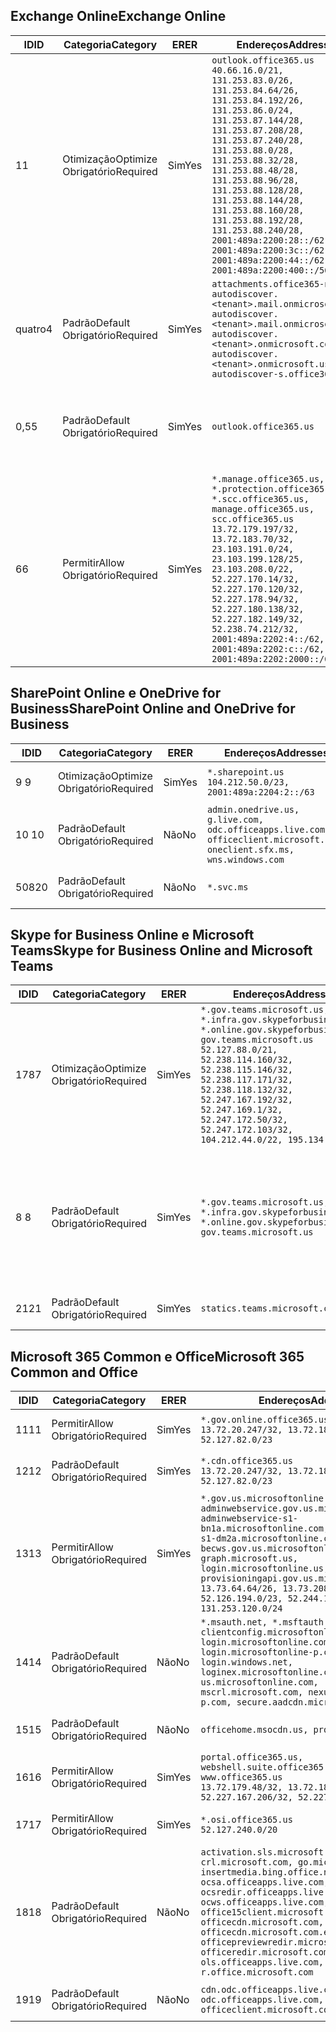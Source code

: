 <!--THIS FILE IS AUTOMATICALLY GENERATED. MANUAL CHANGES WILL BE OVERWRITTEN.-->
<!--Please contact the Office 365 Endpoints team with any questions.-->
<!--USGovGCCHigh endpoints version 2019062800-->
<!--File generated 2019-06-28 11:00:11.8056-->

## <a name="exchange-online"></a><span data-ttu-id="c9dee-101">Exchange Online</span><span class="sxs-lookup"><span data-stu-id="c9dee-101">Exchange Online</span></span>

<span data-ttu-id="c9dee-102">ID</span><span class="sxs-lookup"><span data-stu-id="c9dee-102">ID</span></span> | <span data-ttu-id="c9dee-103">Categoria</span><span class="sxs-lookup"><span data-stu-id="c9dee-103">Category</span></span> | <span data-ttu-id="c9dee-104">ER</span><span class="sxs-lookup"><span data-stu-id="c9dee-104">ER</span></span> | <span data-ttu-id="c9dee-105">Endereços</span><span class="sxs-lookup"><span data-stu-id="c9dee-105">Addresses</span></span> | <span data-ttu-id="c9dee-106">Portas</span><span class="sxs-lookup"><span data-stu-id="c9dee-106">Ports</span></span>
-- | -------------------- | --- | ------------------------------------------------------------------------------------------------------------------------------------------------------------------------------------------------------------------------------------------------------------------------------------------------------------------------------------------------------------------------------------------------------------------------------------------------ | -------------------------------
<span data-ttu-id="c9dee-107">1</span><span class="sxs-lookup"><span data-stu-id="c9dee-107">1</span></span> | <span data-ttu-id="c9dee-108">Otimização</span><span class="sxs-lookup"><span data-stu-id="c9dee-108">Optimize</span></span><BR><span data-ttu-id="c9dee-109">Obrigatório</span><span class="sxs-lookup"><span data-stu-id="c9dee-109">Required</span></span> | <span data-ttu-id="c9dee-110">Sim</span><span class="sxs-lookup"><span data-stu-id="c9dee-110">Yes</span></span> | `outlook.office365.us`<BR>`40.66.16.0/21, 131.253.83.0/26, 131.253.84.64/26, 131.253.84.192/26, 131.253.86.0/24, 131.253.87.144/28, 131.253.87.208/28, 131.253.87.240/28, 131.253.88.0/28, 131.253.88.32/28, 131.253.88.48/28, 131.253.88.96/28, 131.253.88.128/28, 131.253.88.144/28, 131.253.88.160/28, 131.253.88.192/28, 131.253.88.240/28, 2001:489a:2200:28::/62, 2001:489a:2200:3c::/62, 2001:489a:2200:44::/62, 2001:489a:2200:400::/56` | <span data-ttu-id="c9dee-111">**TCP:** 443, 80</span><span class="sxs-lookup"><span data-stu-id="c9dee-111">**TCP:** 443, 80</span></span>
<span data-ttu-id="c9dee-112">quatro</span><span class="sxs-lookup"><span data-stu-id="c9dee-112">4</span></span> | <span data-ttu-id="c9dee-113">Padrão</span><span class="sxs-lookup"><span data-stu-id="c9dee-113">Default</span></span><BR><span data-ttu-id="c9dee-114">Obrigatório</span><span class="sxs-lookup"><span data-stu-id="c9dee-114">Required</span></span> | <span data-ttu-id="c9dee-115">Sim</span><span class="sxs-lookup"><span data-stu-id="c9dee-115">Yes</span></span> | `attachments.office365-net.us, autodiscover.<tenant>.mail.onmicrosoft.com, autodiscover.<tenant>.mail.onmicrosoft.us, autodiscover.<tenant>.onmicrosoft.com, autodiscover.<tenant>.onmicrosoft.us, autodiscover-s.office365.us` | <span data-ttu-id="c9dee-116">**TCP:** 443, 80</span><span class="sxs-lookup"><span data-stu-id="c9dee-116">**TCP:** 443, 80</span></span>
<span data-ttu-id="c9dee-117">0,5</span><span class="sxs-lookup"><span data-stu-id="c9dee-117">5</span></span> | <span data-ttu-id="c9dee-118">Padrão</span><span class="sxs-lookup"><span data-stu-id="c9dee-118">Default</span></span><BR><span data-ttu-id="c9dee-119">Obrigatório</span><span class="sxs-lookup"><span data-stu-id="c9dee-119">Required</span></span> | <span data-ttu-id="c9dee-120">Sim</span><span class="sxs-lookup"><span data-stu-id="c9dee-120">Yes</span></span> | `outlook.office365.us` | <span data-ttu-id="c9dee-121">**TCP:** 143, 25, 587, 993, 995</span><span class="sxs-lookup"><span data-stu-id="c9dee-121">**TCP:** 143, 25, 587, 993, 995</span></span>
<span data-ttu-id="c9dee-122">6</span><span class="sxs-lookup"><span data-stu-id="c9dee-122">6</span></span> | <span data-ttu-id="c9dee-123">Permitir</span><span class="sxs-lookup"><span data-stu-id="c9dee-123">Allow</span></span><BR><span data-ttu-id="c9dee-124">Obrigatório</span><span class="sxs-lookup"><span data-stu-id="c9dee-124">Required</span></span> | <span data-ttu-id="c9dee-125">Sim</span><span class="sxs-lookup"><span data-stu-id="c9dee-125">Yes</span></span> | `*.manage.office365.us, *.protection.office365.us, *.scc.office365.us, manage.office365.us, scc.office365.us`<BR>`13.72.179.197/32, 13.72.183.70/32, 23.103.191.0/24, 23.103.199.128/25, 23.103.208.0/22, 52.227.170.14/32, 52.227.170.120/32, 52.227.178.94/32, 52.227.180.138/32, 52.227.182.149/32, 52.238.74.212/32, 2001:489a:2202:4::/62, 2001:489a:2202:c::/62, 2001:489a:2202:2000::/63` | <span data-ttu-id="c9dee-126">**TCP:** 25, 443</span><span class="sxs-lookup"><span data-stu-id="c9dee-126">**TCP:** 25, 443</span></span>

## <a name="sharepoint-online-and-onedrive-for-business"></a><span data-ttu-id="c9dee-127">SharePoint Online e OneDrive for Business</span><span class="sxs-lookup"><span data-stu-id="c9dee-127">SharePoint Online and OneDrive for Business</span></span>

<span data-ttu-id="c9dee-128">ID</span><span class="sxs-lookup"><span data-stu-id="c9dee-128">ID</span></span> | <span data-ttu-id="c9dee-129">Categoria</span><span class="sxs-lookup"><span data-stu-id="c9dee-129">Category</span></span> | <span data-ttu-id="c9dee-130">ER</span><span class="sxs-lookup"><span data-stu-id="c9dee-130">ER</span></span> | <span data-ttu-id="c9dee-131">Endereços</span><span class="sxs-lookup"><span data-stu-id="c9dee-131">Addresses</span></span> | <span data-ttu-id="c9dee-132">Portas</span><span class="sxs-lookup"><span data-stu-id="c9dee-132">Ports</span></span>
-- | -------------------- | --- | ----------------------------------------------------------------------------------------------------------------------- | ----------------
<span data-ttu-id="c9dee-133">9 </span><span class="sxs-lookup"><span data-stu-id="c9dee-133">9</span></span> | <span data-ttu-id="c9dee-134">Otimização</span><span class="sxs-lookup"><span data-stu-id="c9dee-134">Optimize</span></span><BR><span data-ttu-id="c9dee-135">Obrigatório</span><span class="sxs-lookup"><span data-stu-id="c9dee-135">Required</span></span> | <span data-ttu-id="c9dee-136">Sim</span><span class="sxs-lookup"><span data-stu-id="c9dee-136">Yes</span></span> | `*.sharepoint.us`<BR>`104.212.50.0/23, 2001:489a:2204:2::/63` | <span data-ttu-id="c9dee-137">**TCP:** 443, 80</span><span class="sxs-lookup"><span data-stu-id="c9dee-137">**TCP:** 443, 80</span></span>
<span data-ttu-id="c9dee-138">10 </span><span class="sxs-lookup"><span data-stu-id="c9dee-138">10</span></span> | <span data-ttu-id="c9dee-139">Padrão</span><span class="sxs-lookup"><span data-stu-id="c9dee-139">Default</span></span><BR><span data-ttu-id="c9dee-140">Obrigatório</span><span class="sxs-lookup"><span data-stu-id="c9dee-140">Required</span></span> | <span data-ttu-id="c9dee-141">Não</span><span class="sxs-lookup"><span data-stu-id="c9dee-141">No</span></span> | `admin.onedrive.us, g.live.com, odc.officeapps.live.com, officeclient.microsoft.com, oneclient.sfx.ms, wns.windows.com` | <span data-ttu-id="c9dee-142">**TCP:** 443, 80</span><span class="sxs-lookup"><span data-stu-id="c9dee-142">**TCP:** 443, 80</span></span>
<span data-ttu-id="c9dee-143">508</span><span class="sxs-lookup"><span data-stu-id="c9dee-143">20</span></span> | <span data-ttu-id="c9dee-144">Padrão</span><span class="sxs-lookup"><span data-stu-id="c9dee-144">Default</span></span><BR><span data-ttu-id="c9dee-145">Obrigatório</span><span class="sxs-lookup"><span data-stu-id="c9dee-145">Required</span></span> | <span data-ttu-id="c9dee-146">Não</span><span class="sxs-lookup"><span data-stu-id="c9dee-146">No</span></span> | `*.svc.ms` | <span data-ttu-id="c9dee-147">**TCP:** 443, 80</span><span class="sxs-lookup"><span data-stu-id="c9dee-147">**TCP:** 443, 80</span></span>

## <a name="skype-for-business-online-and-microsoft-teams"></a><span data-ttu-id="c9dee-148">Skype for Business Online e Microsoft Teams</span><span class="sxs-lookup"><span data-stu-id="c9dee-148">Skype for Business Online and Microsoft Teams</span></span>

<span data-ttu-id="c9dee-149">ID</span><span class="sxs-lookup"><span data-stu-id="c9dee-149">ID</span></span> | <span data-ttu-id="c9dee-150">Categoria</span><span class="sxs-lookup"><span data-stu-id="c9dee-150">Category</span></span> | <span data-ttu-id="c9dee-151">ER</span><span class="sxs-lookup"><span data-stu-id="c9dee-151">ER</span></span> | <span data-ttu-id="c9dee-152">Endereços</span><span class="sxs-lookup"><span data-stu-id="c9dee-152">Addresses</span></span> | <span data-ttu-id="c9dee-153">Portas</span><span class="sxs-lookup"><span data-stu-id="c9dee-153">Ports</span></span>
-- | -------------------- | --- | --------------------------------------------------------------------------------------------------------------------------------------------------------------------------------------------------------------------------------------------------------------------------------------------------------------------------------- | --------------------------------------------------
<span data-ttu-id="c9dee-154">178</span><span class="sxs-lookup"><span data-stu-id="c9dee-154">7</span></span> | <span data-ttu-id="c9dee-155">Otimização</span><span class="sxs-lookup"><span data-stu-id="c9dee-155">Optimize</span></span><BR><span data-ttu-id="c9dee-156">Obrigatório</span><span class="sxs-lookup"><span data-stu-id="c9dee-156">Required</span></span> | <span data-ttu-id="c9dee-157">Sim</span><span class="sxs-lookup"><span data-stu-id="c9dee-157">Yes</span></span> | `*.gov.teams.microsoft.us, *.infra.gov.skypeforbusiness.us, *.online.gov.skypeforbusiness.us, gov.teams.microsoft.us`<BR>`52.127.88.0/21, 52.238.114.160/32, 52.238.115.146/32, 52.238.117.171/32, 52.238.118.132/32, 52.247.167.192/32, 52.247.169.1/32, 52.247.172.50/32, 52.247.172.103/32, 104.212.44.0/22, 195.134.228.0/22` | <span data-ttu-id="c9dee-158">**TCP:** 443, 80</span><span class="sxs-lookup"><span data-stu-id="c9dee-158">**TCP:** 443, 80</span></span><BR><span data-ttu-id="c9dee-159">**UDP:** 3478</span><span class="sxs-lookup"><span data-stu-id="c9dee-159">**UDP:** 3478</span></span>
<span data-ttu-id="c9dee-160">8 </span><span class="sxs-lookup"><span data-stu-id="c9dee-160">8</span></span> | <span data-ttu-id="c9dee-161">Padrão</span><span class="sxs-lookup"><span data-stu-id="c9dee-161">Default</span></span><BR><span data-ttu-id="c9dee-162">Obrigatório</span><span class="sxs-lookup"><span data-stu-id="c9dee-162">Required</span></span> | <span data-ttu-id="c9dee-163">Sim</span><span class="sxs-lookup"><span data-stu-id="c9dee-163">Yes</span></span> | `*.gov.teams.microsoft.us, *.infra.gov.skypeforbusiness.us, *.online.gov.skypeforbusiness.us, gov.teams.microsoft.us` | <span data-ttu-id="c9dee-164">**TCP:** 5061, 50000-59999</span><span class="sxs-lookup"><span data-stu-id="c9dee-164">**TCP:** 5061, 50000-59999</span></span><BR><span data-ttu-id="c9dee-165">**UDP:** 50000-59999</span><span class="sxs-lookup"><span data-stu-id="c9dee-165">**UDP:** 50000-59999</span></span>
<span data-ttu-id="c9dee-166">21</span><span class="sxs-lookup"><span data-stu-id="c9dee-166">21</span></span> | <span data-ttu-id="c9dee-167">Padrão</span><span class="sxs-lookup"><span data-stu-id="c9dee-167">Default</span></span><BR><span data-ttu-id="c9dee-168">Obrigatório</span><span class="sxs-lookup"><span data-stu-id="c9dee-168">Required</span></span> | <span data-ttu-id="c9dee-169">Sim</span><span class="sxs-lookup"><span data-stu-id="c9dee-169">Yes</span></span> | `statics.teams.microsoft.com` | <span data-ttu-id="c9dee-170">**TCP:** 443</span><span class="sxs-lookup"><span data-stu-id="c9dee-170">**TCP:** 443</span></span>

## <a name="microsoft-365-common-and-office"></a><span data-ttu-id="c9dee-171">Microsoft 365 Common e Office</span><span class="sxs-lookup"><span data-stu-id="c9dee-171">Microsoft 365 Common and Office</span></span> 

<span data-ttu-id="c9dee-172">ID</span><span class="sxs-lookup"><span data-stu-id="c9dee-172">ID</span></span> | <span data-ttu-id="c9dee-173">Categoria</span><span class="sxs-lookup"><span data-stu-id="c9dee-173">Category</span></span> | <span data-ttu-id="c9dee-174">ER</span><span class="sxs-lookup"><span data-stu-id="c9dee-174">ER</span></span> | <span data-ttu-id="c9dee-175">Endereços</span><span class="sxs-lookup"><span data-stu-id="c9dee-175">Addresses</span></span> | <span data-ttu-id="c9dee-176">Portas</span><span class="sxs-lookup"><span data-stu-id="c9dee-176">Ports</span></span>
-- | ------------------- | --- | ---------------------------------------------------------------------------------------------------------------------------------------------------------------------------------------------------------------------------------------------------------------------------------------------------------------------------------------------------------------------------------------------- | ----------------
<span data-ttu-id="c9dee-177">11</span><span class="sxs-lookup"><span data-stu-id="c9dee-177">11</span></span> | <span data-ttu-id="c9dee-178">Permitir</span><span class="sxs-lookup"><span data-stu-id="c9dee-178">Allow</span></span><BR><span data-ttu-id="c9dee-179">Obrigatório</span><span class="sxs-lookup"><span data-stu-id="c9dee-179">Required</span></span> | <span data-ttu-id="c9dee-180">Sim</span><span class="sxs-lookup"><span data-stu-id="c9dee-180">Yes</span></span> | `*.gov.online.office365.us`<BR>`13.72.20.247/32, 13.72.185.126/32, 52.127.82.0/23` | <span data-ttu-id="c9dee-181">**TCP:** 443</span><span class="sxs-lookup"><span data-stu-id="c9dee-181">**TCP:** 443</span></span>
<span data-ttu-id="c9dee-182">12</span><span class="sxs-lookup"><span data-stu-id="c9dee-182">12</span></span> | <span data-ttu-id="c9dee-183">Padrão</span><span class="sxs-lookup"><span data-stu-id="c9dee-183">Default</span></span><BR><span data-ttu-id="c9dee-184">Obrigatório</span><span class="sxs-lookup"><span data-stu-id="c9dee-184">Required</span></span> | <span data-ttu-id="c9dee-185">Sim</span><span class="sxs-lookup"><span data-stu-id="c9dee-185">Yes</span></span> | `*.cdn.office365.us`<BR>`13.72.20.247/32, 13.72.185.126/32, 52.127.82.0/23` | <span data-ttu-id="c9dee-186">**TCP:** 443</span><span class="sxs-lookup"><span data-stu-id="c9dee-186">**TCP:** 443</span></span>
<span data-ttu-id="c9dee-187">13</span><span class="sxs-lookup"><span data-stu-id="c9dee-187">13</span></span> | <span data-ttu-id="c9dee-188">Permitir</span><span class="sxs-lookup"><span data-stu-id="c9dee-188">Allow</span></span><BR><span data-ttu-id="c9dee-189">Obrigatório</span><span class="sxs-lookup"><span data-stu-id="c9dee-189">Required</span></span> | <span data-ttu-id="c9dee-190">Sim</span><span class="sxs-lookup"><span data-stu-id="c9dee-190">Yes</span></span> | `*.gov.us.microsoftonline.com, adminwebservice.gov.us.microsoftonline.com, adminwebservice-s1-bn1a.microsoftonline.com, adminwebservice-s1-dm2a.microsoftonline.com, becws.gov.us.microsoftonline.com, graph.microsoft.us, login.microsoftonline.us, provisioningapi.gov.us.microsoftonline.com`<BR>`13.73.64.64/26, 13.73.208.128/25, 52.126.194.0/23, 52.244.120.128/25, 131.253.120.0/24` | <span data-ttu-id="c9dee-191">**TCP:** 443</span><span class="sxs-lookup"><span data-stu-id="c9dee-191">**TCP:** 443</span></span>
<span data-ttu-id="c9dee-192">14</span><span class="sxs-lookup"><span data-stu-id="c9dee-192">14</span></span> | <span data-ttu-id="c9dee-193">Padrão</span><span class="sxs-lookup"><span data-stu-id="c9dee-193">Default</span></span><BR><span data-ttu-id="c9dee-194">Obrigatório</span><span class="sxs-lookup"><span data-stu-id="c9dee-194">Required</span></span> | <span data-ttu-id="c9dee-195">Não</span><span class="sxs-lookup"><span data-stu-id="c9dee-195">No</span></span> | `*.msauth.net, *.msftauth.net, clientconfig.microsoftonline-p.net, login.microsoftonline.com, login.microsoftonline-p.com, login.windows.net, loginex.microsoftonline.com, login-us.microsoftonline.com, mscrl.microsoft.com, nexus.microsoftonline-p.com, secure.aadcdn.microsoftonline-p.com` | <span data-ttu-id="c9dee-196">**TCP:** 443</span><span class="sxs-lookup"><span data-stu-id="c9dee-196">**TCP:** 443</span></span>
<span data-ttu-id="c9dee-197">15</span><span class="sxs-lookup"><span data-stu-id="c9dee-197">15</span></span> | <span data-ttu-id="c9dee-198">Padrão</span><span class="sxs-lookup"><span data-stu-id="c9dee-198">Default</span></span><BR><span data-ttu-id="c9dee-199">Obrigatório</span><span class="sxs-lookup"><span data-stu-id="c9dee-199">Required</span></span> | <span data-ttu-id="c9dee-200">Não</span><span class="sxs-lookup"><span data-stu-id="c9dee-200">No</span></span> | `officehome.msocdn.us, prod.msocdn.us` | <span data-ttu-id="c9dee-201">**TCP:** 443, 80</span><span class="sxs-lookup"><span data-stu-id="c9dee-201">**TCP:** 443, 80</span></span>
<span data-ttu-id="c9dee-202">16</span><span class="sxs-lookup"><span data-stu-id="c9dee-202">16</span></span> | <span data-ttu-id="c9dee-203">Permitir</span><span class="sxs-lookup"><span data-stu-id="c9dee-203">Allow</span></span><BR><span data-ttu-id="c9dee-204">Obrigatório</span><span class="sxs-lookup"><span data-stu-id="c9dee-204">Required</span></span> | <span data-ttu-id="c9dee-205">Sim</span><span class="sxs-lookup"><span data-stu-id="c9dee-205">Yes</span></span> | `portal.office365.us, webshell.suite.office365.us, www.office365.us`<BR>`13.72.179.48/32, 13.72.188.8/32, 52.227.167.206/32, 52.227.170.242/32` | <span data-ttu-id="c9dee-206">**TCP:** 443, 80</span><span class="sxs-lookup"><span data-stu-id="c9dee-206">**TCP:** 443, 80</span></span>
<span data-ttu-id="c9dee-207">17</span><span class="sxs-lookup"><span data-stu-id="c9dee-207">17</span></span> | <span data-ttu-id="c9dee-208">Permitir</span><span class="sxs-lookup"><span data-stu-id="c9dee-208">Allow</span></span><BR><span data-ttu-id="c9dee-209">Obrigatório</span><span class="sxs-lookup"><span data-stu-id="c9dee-209">Required</span></span> | <span data-ttu-id="c9dee-210">Sim</span><span class="sxs-lookup"><span data-stu-id="c9dee-210">Yes</span></span> | `*.osi.office365.us`<BR>`52.127.240.0/20` | <span data-ttu-id="c9dee-211">**TCP:** 443</span><span class="sxs-lookup"><span data-stu-id="c9dee-211">**TCP:** 443</span></span>
<span data-ttu-id="c9dee-212">18</span><span class="sxs-lookup"><span data-stu-id="c9dee-212">18</span></span> | <span data-ttu-id="c9dee-213">Padrão</span><span class="sxs-lookup"><span data-stu-id="c9dee-213">Default</span></span><BR><span data-ttu-id="c9dee-214">Obrigatório</span><span class="sxs-lookup"><span data-stu-id="c9dee-214">Required</span></span> | <span data-ttu-id="c9dee-215">Não</span><span class="sxs-lookup"><span data-stu-id="c9dee-215">No</span></span> | `activation.sls.microsoft.com, crl.microsoft.com, go.microsoft.com, insertmedia.bing.office.net, ocsa.officeapps.live.com, ocsredir.officeapps.live.com, ocws.officeapps.live.com, office15client.microsoft.com, officecdn.microsoft.com, officecdn.microsoft.com.edgesuite.net, officepreviewredir.microsoft.com, officeredir.microsoft.com, ols.officeapps.live.com, r.office.microsoft.com` | <span data-ttu-id="c9dee-216">**TCP:** 443, 80</span><span class="sxs-lookup"><span data-stu-id="c9dee-216">**TCP:** 443, 80</span></span>
<span data-ttu-id="c9dee-217">19</span><span class="sxs-lookup"><span data-stu-id="c9dee-217">19</span></span> | <span data-ttu-id="c9dee-218">Padrão</span><span class="sxs-lookup"><span data-stu-id="c9dee-218">Default</span></span><BR><span data-ttu-id="c9dee-219">Obrigatório</span><span class="sxs-lookup"><span data-stu-id="c9dee-219">Required</span></span> | <span data-ttu-id="c9dee-220">Não</span><span class="sxs-lookup"><span data-stu-id="c9dee-220">No</span></span> | `cdn.odc.officeapps.live.com, odc.officeapps.live.com, officeclient.microsoft.com` | <span data-ttu-id="c9dee-221">**TCP:** 443, 80</span><span class="sxs-lookup"><span data-stu-id="c9dee-221">**TCP:** 443, 80</span></span>
